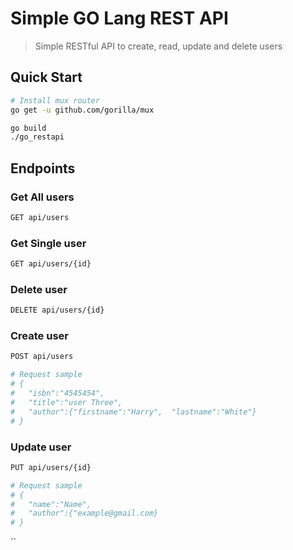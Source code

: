 # Simple GO Lang REST API

> Simple RESTful API to create, read, update and delete users

## Quick Start


``` bash
# Install mux router
go get -u github.com/gorilla/mux
```

``` bash
go build
./go_restapi
```

## Endpoints

### Get All users
``` bash
GET api/users
```
### Get Single user
``` bash
GET api/users/{id}
```

### Delete user
``` bash
DELETE api/users/{id}
```

### Create user
``` bash
POST api/users

# Request sample
# {
#   "isbn":"4545454",
#   "title":"user Three",
#   "author":{"firstname":"Harry",  "lastname":"White"}
# }
```

### Update user
``` bash
PUT api/users/{id}

# Request sample
# {
#   "name":"Name",
#   "author":{"example@gmail.com}
# }

```


``
